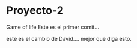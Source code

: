 # Proyecto-2
Game of life
Este es el primer comit...
 
 este es el cambio de David....
mejor que diga esto.
